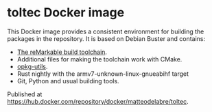 # toltec Docker image

This Docker image provides a consistent environment for building the packages in the repository.
It is based on Debian Buster and contains:

* [The reMarkable build toolchain](https://remarkable.engineering).
* Additional files for making the toolchain work with CMake.
* [opkg-utils](https://git.yoctoproject.org/cgit/cgit.cgi/opkg-utils/).
* Rust nightly with the armv7-unknown-linux-gnueabihf target
* Git, Python and usual building tools.

Published at <https://hub.docker.com/repository/docker/matteodelabre/toltec>.
